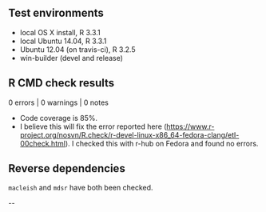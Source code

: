 ## Test environments
* local OS X install, R 3.3.1
* local Ubuntu 14.04, R 3.3.1
* Ubuntu 12.04 (on travis-ci), R 3.2.5
* win-builder (devel and release)

## R CMD check results

0 errors | 0 warnings | 0 notes

* Code coverage is 85%.
* I believe this will fix the error reported here (https://www.r-project.org/nosvn/R.check/r-devel-linux-x86_64-fedora-clang/etl-00check.html). I checked this
with r-hub on Fedora and found no errors. 

## Reverse dependencies

`macleish` and `mdsr` have both been checked.

--


